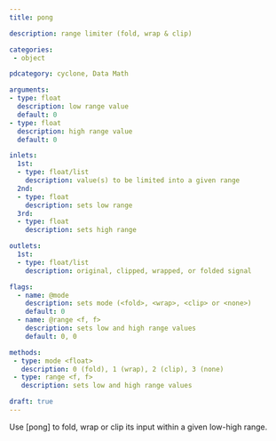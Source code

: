 ```yaml
---
title: pong

description: range limiter (fold, wrap & clip)

categories:
 - object

pdcategory: cyclone, Data Math

arguments:
- type: float
  description: low range value
  default: 0
- type: float
  description: high range value
  default: 0

inlets:
  1st:
  - type: float/list
    description: value(s) to be limited into a given range
  2nd:
  - type: float
    description: sets low range
  3rd:
  - type: float
    description: sets high range

outlets:
  1st:
  - type: float/list
    description: original, clipped, wrapped, or folded signal

flags:
  - name: @mode
    description: sets mode (<fold>, <wrap>, <clip> or <none>)
    default: 0
  - name: @range <f, f>
    description: sets low and high range values
    default: 0, 0

methods:
 - type: mode <float>
   description: 0 (fold), 1 (wrap), 2 (clip), 3 (none)
 - type: range <f, f>
   description: sets low and high range values

draft: true
---
```


Use [pong] to fold, wrap or clip its input within a given low-high range.
